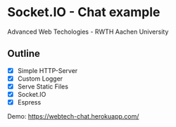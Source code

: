 # Socket.IO - Chat example
Advanced Web Techologies - RWTH Aachen University

## Outline
 - [x] Simple HTTP-Server
 - [x] Custom Logger
 - [x] Serve Static Files
 - [x] Socket.IO
 - [x] Espress
 
Demo: https://webtech-chat.herokuapp.com/
